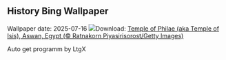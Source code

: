 ## History Bing Wallpaper
Wallpaper date: 2025-07-16
![](https://www.bing.com/th?id=OHR.TemplePhilae_EN-GB9547201805_UHD.jpg&w=1000)Download: [Temple of Philae (aka Temple of Isis), Aswan, Egypt (© Ratnakorn Piyasirisorost/Getty Images)](https://www.bing.com/th?id=OHR.TemplePhilae_EN-GB9547201805_UHD.jpg)

Auto get programm by LtgX
